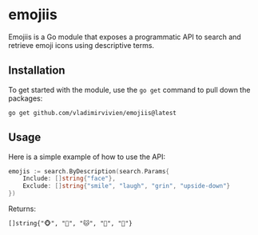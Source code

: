 # emojiis

Emojiis is a Go module that exposes a programmatic API to search and retrieve emoji icons using descriptive terms.

## Installation
To get started with the module, use the `go get` command to pull down the packages:

```
go get github.com/vladimirvivien/emojiis@latest
```

## Usage
Here is a simple example of how to use the API:

```go
emojis := search.ByDescription(search.Params{
    Include: []string{"face"}, 
    Exclude: []string{"smile", "laugh", "grin", "upside-down"}
})
```

Returns:

```
[]string{"🐵", "🐶", "🐱", "🐯", "🦊"}
```
